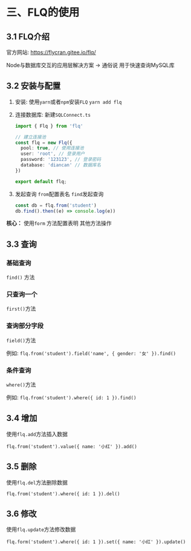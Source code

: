 # 三、FLQ的使用

## 3.1 FLQ介绍

官方网站: https://flycran.gitee.io/flq/

Node与数据库交互的应用层解决方案      ->     通俗说 用于快速查询MySQL库

## 3.2 安装与配置

1. 安装:  使用`yarn`或者`npm`安装`FLQ`    `yarn add flq`

2. 连接数据库:   新建`SQLConnect.ts`

   ``` ts
   import { Flq } from 'flq'
   
   // 建立连接池
   const flq = new Flq({
     pool: true, // 使用连接池
     user: 'root', // 登录用户
     password: '123123', // 登录密码
     database: 'diancan' // 数据库名
   })
   
   export default flq;
   ```

3. 发起查询  `from`配置表名   `find`发起查询

   ``` ts
   const db = flq.from('student')
   db.find().then((e) => console.log(e))
   ```

**核心：** 使用`form` 方法配置表明   其他方法操作

## 3.3 查询

### 基础查询

`find()` 方法

### 只查询一个

`first()`方法

### 查询部分字段

`field()`方法

例如:  `flq.from('student').field('name', { gender: '女' }).find()`

###  条件查询

`where()`方法

例如: `flq.from('student').where({ id: 1 }).find()`

## 3.4 增加

使用`flq.add`方法插入数据

`flq.from('student').value({ name: '小红' }).add()`

## 3.5 删除

使用`flq.del`方法删除数据

 `flq.from('student').where({ id: 1 }).del()`

## 3.6 修改

使用`flq.update`方法修改数据

`flq.form('student').where({ id: 1 }).set({ name: '小红' }).update()`


